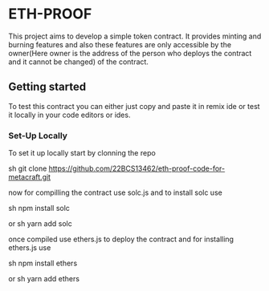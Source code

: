 # ETH-PROOF

This project aims to develop a simple token contract. It provides minting and burning features and also these features are only accessible by the owner(Here owner is the address of the person who deploys the contract and it cannot be changed) of the contract.

## Getting started

To test this contract you can either just copy and paste it in remix ide or test it locally in your code editors or ides.

### Set-Up Locally

To set it up locally start by clonning the repo

sh
git clone https://github.com/22BCS13462/eth-proof-code-for-metacraft.git


now for compilling the contract use solc.js and to install solc use

sh
npm install solc

or 
sh
yarn add solc


once compiled use ethers.js to deploy the contract and for installing ethers.js use

sh
npm install ethers

or 
sh
yarn add ethers
